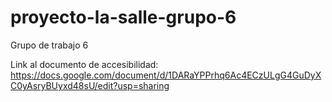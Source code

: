 # proyecto-la-salle-grupo-6
Grupo de trabajo 6

Link al documento de accesibilidad: https://docs.google.com/document/d/1DARaYPPrhq6Ac4ECzULgG4GuDyXC0yAsryBUyxd48sU/edit?usp=sharing
